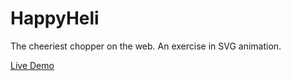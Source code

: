 # HappyHeli
The cheeriest chopper on the web. An exercise in SVG animation.

[Live Demo](https://rvt-josh.github.io/HappyHeli/)
